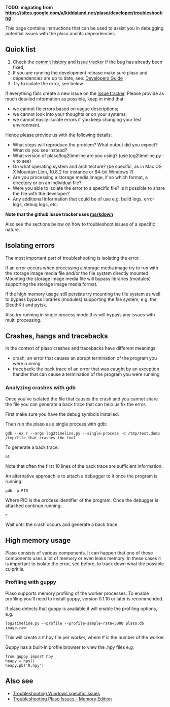 **TODO: migrating from https://sites.google.com/a/kiddaland.net/plaso/developer/troubleshooting**

This page contains instructions that can be used to assist you in debugging potential issues with the plaso and its dependencies.

## Quick list

1. Check the [commit history](https://github.com/log2timeline/plaso/commits/master) and [issue tracker](https://github.com/log2timeline/plaso/issues?q=is%3Aissue) if the bug has already been fixed;
2. If you are running the development release make sure plaso and dependencies are up to date, see: [Developers Guide](https://github.com/log2timeline/plaso/wiki/Developers-Guide)
3. Try to isolate the error, see below.

If everything fails create a new issue on the [issue tracker](https://github.com/log2timeline/plaso/issues). Please provide as much detailed information as possible, keep in mind that:

* we cannot fix errors based on vague descriptions;
* we cannot look into your thoughts or on your systems;
* we cannot easily isolate errors if you keep changing your test environment.


Hence please provide us with the following details:

* What steps will reproduce the problem? What output did you expect? What do you see instead?
* What version of plaso/log2timeline are you using? (use log2timeline.py -v to see)
* On what operating system and architecture? (be specific, as in Mac OS X Mountain Lion, 10.8.2 for instance or 64-bit Windows 7)
* Are you processing a storage media image, if so which format, a directory or on an individual file?
* Were you able to isolate the error to a specific file? Is it possible to share the file with the developer?
* Any additional information that could be of use e.g. build logs, error logs, debug logs, etc.

**Note that the github issue tracker uses [markdown](https://help.github.com/articles/markdown-basics/)**

Also see the sections below on how to troubleshoot issues of a specific nature.

## Isolating errors
The most important part of troubleshooting is isolating the error.

If an error occurs when processing a storage media image try to run with the storage image media file and/or the file system directly mounted. Mounting the storage image media file will bypass libraries (modules) supporting the storage image media format.

If the high memory usage still persists try mounting the file system as well to bypass bypass libraries (modules) supporting the file system, e.g. the SleuthKit and pytsk.

Also try running in single process mode this will bypass any issues with multi processing.

## Crashes, hangs and tracebacks
In the context of plaso crashes and tracebacks have different meanings:

* crash; an error that causes an abrupt termination of the program you were running
* traceback; the back trace of an error that was caught by an exception handler that can cause a termination of the program you were running

### Analyzing crashes with gdb
Once you've isolated the file that causes the crash and you cannot share the file you can generate a back trace that can help us fix the error.

First make sure you have the debug symbols installed.

Then run the plaso as a single process with gdb:
```
gdb --ex r --args log2timeline.py --single-process -d /tmp/test.dump /tmp/file_that_crashes_the_tool
```

To generate a back trace:
```
bt
```

Note that often the first 10 lines of the back trace are sufficient information.

An alternative approach is to attach a debugger to it once the program is running:
```
gdb -p PID
```

Where PID is the process identifier of the program. Once the debugger is attached continue running:
```
c
```

Wait until the crash occurs and generate a back trace.

## High memory usage
Plaso consists of various components. It can happen that one of these components uses a lot of memory or even leaks memory. In these cases it is important to isolate the error, see before, to track down what the possible culprit is.

### Profiling with guppy
Plaso supports memory profiling of the worker processes. To enable profiling you'll need to install guppy, version 0.1.10 or later is recommended.

If plaso detects that guppy is available it will enable the profiling options, e.g.
```
log2timeline.py --profile --profile-sample-rate=5000 plaso.db image.raw
```

This will create a #.hpy file per worker, where # is the number of the worker.

Guppy has a built-in profile browser to view the .hpy files e.g.
```
from guppy import hpy
heapy = hpy()
heapy.pb('0.hpy')
```

## Also see

* [Troubleshooting Windows specific issues](https://github.com/log2timeline/plaso/wiki/Troubleshooting-Windows)
* [Troubleshooting Plaso Issues - Memory Edition](http://blog.kiddaland.net/2014/11/troubleshooting-plaso-issues-memory.html)